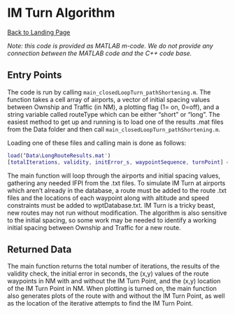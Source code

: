 # IM Turn Algorithm

[Back to Landing Page](/README.md)

_Note: this code is provided as MATLAB m-code. We do not provide any connection between the MATLAB code and the C++ code base._

## Entry Points

The code is run by calling `main_closedLoopTurn_pathShortening.m`. The function takes a cell array of airports, a vector of initial spacing values between Ownship and Traffic (in NM), a plotting flag (1= on, 0=off), and a string variable called routeType which can be either “short” or “long”. The easiest method to get up and running is to load one of the results .mat files from the Data folder and then call `main_closedLoopTurn_pathShortening.m`. 

Loading one of these files and calling main is done as follows:

```matlab
load(‘Data\LongRouteResults.mat')
[totalIterations, validity, initError_s, waypointSequence, turnPoint] = main_closedLoopTurn_pathShortening(airports,initSpacing,plotting,routeType)
```

The main function will loop through the airports and initial spacing values, gathering any needed IFPI from the .txt files. To simulate IM Turn at airports which aren’t already in the database, a route must be added to the route .txt files and the locations of each waypoint along with altitude and speed constraints must be added to wptDatabase.txt. IM Turn is a tricky beast, new routes may not run without modification. The algorithm is also sensitive to the initial spacing, so some work may be needed to identify a working initial spacing between Ownship and Traffic for a new route.

## Returned Data

The main function returns the total number of iterations, the results of the validity check, the initial error in seconds, the (x,y) values of the route waypoints in NM with and without the IM Turn Point, and the (x,y) location of the IM Turn Point in NM. When plotting is turned on, the main function also generates plots of the route with and without the IM Turn Point, as well as the location of the iterative attempts to find the IM Turn Point.
